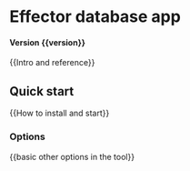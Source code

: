 # Effector database app
#### Version {{version}}
{{Intro and reference}}

## Quick start
{{How to install and start}}

### Options
{{basic other options in the tool}}

